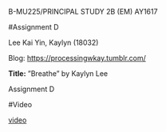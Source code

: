 B-MU225/PRINCIPAL STUDY 2B (EM) AY1617

#Assignment D

Lee Kai Yin, Kaylyn (18032)

Blog: https://processingwkay.tumblr.com/

<b>Title:</b> ”Breathe” by Kaylyn Lee

Assignment D

#Video 

[video]()

